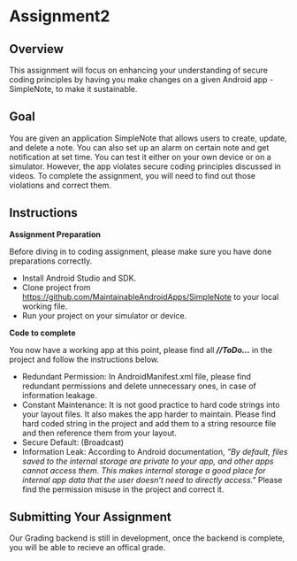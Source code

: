 # Assignment2


## Overview
This assignment will focus on enhancing your understanding of secure coding principles by having you make changes on a given Android app - SimpleNote, to make it sustainable.   


## Goal
You are given an application SimpleNote that allows users to create, update, and delete a note. You can also set up an alarm on certain note and get notification at set time. You can test it either on your own device or on a simulator. However, the app violates secure coding principles discussed in videos. To complete the assignment, you will need to find out those violations and correct them. 


## Instructions
**Assignment Preparation**

Before diving in to coding assignment, please make sure you have done preparations correctly.

* Install Android Studio and SDK.
* Clone project from  <https://github.com/MaintainableAndroidApps/SimpleNote> to your local working file.
* Run your project on your simulator or device. 

**Code to complete**

You now have a working app at this point, please find all   ***//ToDo...*** in the project and follow the instructions below.


* Redundant Permission: In AndroidManifest.xml file, please find redundant permissions and delete unnecessary ones, in case of information leakage.
* Constant Maintenance: It is not good practice to hard code strings into your layout files. It also makes the app harder to maintain. Please find hard coded string in the project and add them to a string resource file and then reference them from your layout.
* Secure Default: (Broadcast)
* Information Leak: According to Android documentation, *"By default, files saved to the internal storage are private to your app, and other apps cannot access them. This makes internal storage a good place for internal app data that the user doesn't need to directly access."* Please find the permission misuse in the project and correct it.


## Submitting Your Assignment
Our Grading backend is still in development, once the backend is complete, you will be able to recieve an offical grade.

